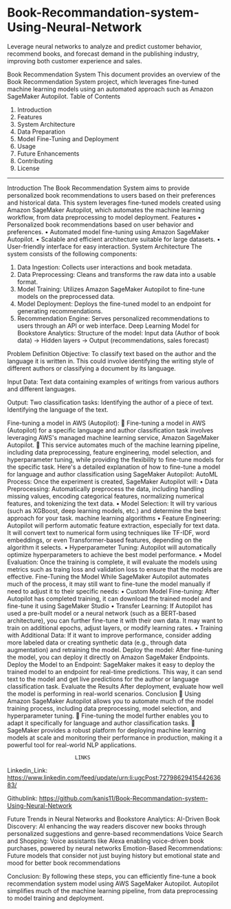 # Book-Recommandation-system-Using-Neural-Network
Leverage neural networks to analyze and predict customer behavior, recommend books, and forecast demand in the publishing industry, improving both customer experience and sales.

Book Recommendation System
This document provides an overview of the Book Recommendation System project, which leverages fine-tuned machine learning models using an automated approach such as Amazon SageMaker Autopilot.
Table of Contents
1.	Introduction
2.	Features
3.	System Architecture
4.	Data Preparation
5.	Model Fine-Tuning and Deployment
6.	Usage
7.	Future Enhancements
8.	Contributing
9.	License
________________________________________
Introduction
The Book Recommendation System aims to provide personalized book recommendations to users based on their preferences and historical data. This system leverages fine-tuned models created using Amazon SageMaker Autopilot, which automates the machine learning workflow, from data preprocessing to model deployment.
Features
•	Personalized book recommendations based on user behavior and preferences.
•	Automated model fine-tuning using Amazon SageMaker Autopilot.
•	Scalable and efficient architecture suitable for large datasets.
•	User-friendly interface for easy interaction.
System Architecture
The system consists of the following components:
1.	Data Ingestion: Collects user interactions and book metadata.
2.	Data Preprocessing: Cleans and transforms the raw data into a usable format.
3.	Model Training: Utilizes Amazon SageMaker Autopilot to fine-tune models on the preprocessed data.
4.	Model Deployment: Deploys the fine-tuned model to an endpoint for generating recommendations.
5.	Recommendation Engine: Serves personalized recommendations to users through an API or web interface.
Deep Learning Model for Bookstore Analytics:
Structure of the model: Input data (Author of book data) → Hidden layers → Output
(recommendations, sales forecast)

 Problem Definition
Objective: 
	To classify text based on the author and the language it is written in. 
This could involve identifying the writing style of different authors or classifying 
a document by its language.

Input Data: Text data containing examples of writings from various authors and 
different languages.
 
Output: 
Two classification tasks: Identifying the author of a piece of text.
Identifying the language of the text.

Fine-tuning a model in AWS (Autopilot):
	Fine-tuning a model in AWS (Autopilot) for a specific language and author classification task involves leveraging AWS's managed machine learning service, Amazon SageMaker Autopilot.
	 This service automates much of the machine learning pipeline, including data preprocessing, feature engineering, model selection, and hyperparameter tuning, while providing the flexibility to fine-tune models for the specific task.
Here's a detailed explanation of how to fine-tune a model for language and author classification using SageMaker Autopilot:
AutoML Process:
Once the experiment is created, SageMaker Autopilot will:
•	Data Preprocessing: Automatically preprocess the data, including handling missing values, encoding categorical features, normalizing numerical features, and tokenizing the text data.
•	Model Selection: It will try various (such as XGBoost, deep learning models, etc.) and determine the best approach for your task. machine learning algorithms 
•	Feature Engineering: Autopilot will perform automatic feature extraction, especially for text data. It will convert text to numerical form using techniques like TF-IDF, word embeddings, or even Transformer-based features, depending on the algorithm it selects.
•	Hyperparameter Tuning: Autopilot will automatically optimize hyperparameters to achieve the best model performance.
•	Model Evaluation: Once the training is complete, it will evaluate the models using metrics such as traing loss and validation loss to ensure that the models are effective.
Fine-Tuning the Model
While SageMaker Autopilot automates much of the process, it may still want to fine-tune the model manually if need to adjust it to their specific needs:
•	Custom Model Fine-tuning: After Autopilot has completed training, it can download the trained model and fine-tune it using SageMaker Studio 
•	Transfer Learning: If Autopilot has used a pre-built model or a neural network (such as a BERT-based architecture), you can further fine-tune it with their own data. It may want to train on additional epochs, adjust layers, or modify learning rates.
•	Training with Additional Data: If it want to improve performance, consider adding more labeled data or creating synthetic data (e.g., through data augmentation) and retraining the model.
Deploy the model:
After fine-tuning the model, you can deploy it directly on Amazon SageMaker Endpoints.
Deploy the Model to an Endpoint: SageMaker makes it easy to deploy the  trained model to an endpoint for real-time predictions. This way, it can send text to the model and get live predictions for the author or language classification task.
Evaluate the Results
After deployment, evaluate how well the model is performing in real-world scenarios. 
Conclusion
	Using Amazon SageMaker Autopilot allows you to automate much of the model training process, including data preprocessing, model selection, and hyperparameter tuning. 
	Fine-tuning the model further enables you to adapt it specifically for language and author classification tasks. 
	SageMaker provides a robust platform for deploying machine learning models at scale and monitoring their performance in production, making it a powerful tool for real-world NLP applications.



                          LINKS
Linkedin_Link: https://www.linkedin.com/feed/update/urn:li:ugcPost:7279862941544263683/

Githublink: https://github.com/kanis11/Book-Recommandation-system-Using-Neural-Network



Future Trends in Neural Networks and Bookstore Analytics:
AI-Driven Book Discovery:
	AI enhancing the way readers discover new books through personalized suggestions 
and genre-based recommendations
Voice Search and Shopping:
	Voice assistants like Alexa enabling voice-driven book purchases, powered by 
neural networks
Emotion-Based Recommendations:
	Future models that consider not just buying history but emotional state and mood for 
better book recommendations

Conclusion:
	By following these steps, you can efficiently fine-tune a book recommendation system 
model using AWS SageMaker Autopilot.
	 Autopilot simplifies much of the machine learning 
pipeline, from data preprocessing to model training and deployment.



